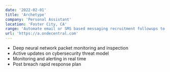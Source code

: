 ```yaml
---
date: '2022-02-01'
title: 'Archetype'
company: 'Personal Assistant'
location: 'Foster City, CA'
range: 'Automate email or SMS based messaging recruitment followups to make sure they can relocate to your city'
url: 'https://a.ondecentral.com'
---
```


- Deep neural network packet monitoring and inspection
- Active updates on cybersecurity threat model
- Monitoring and alerting in real time
- Post breach rapid response plan
